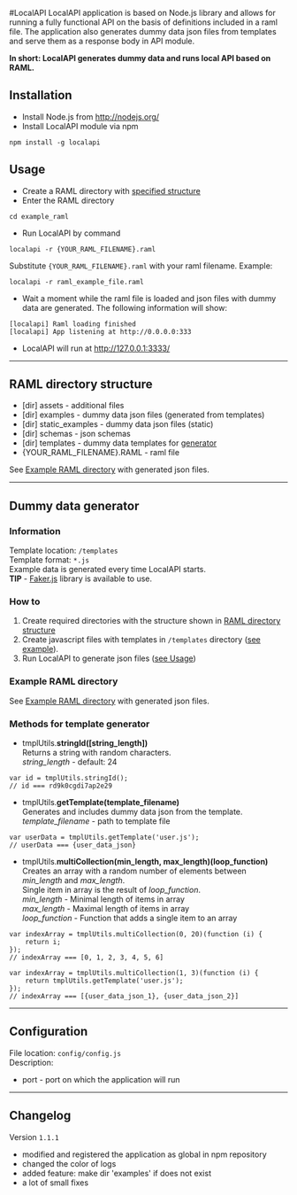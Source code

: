 #LocalAPI 
LocalAPI application is based on Node.js library and allows for running a fully functional API on the basis of definitions included in a raml file.
The application also generates dummy data json files from templates and serve them as a response body in API module.

**In short: LocalAPI generates dummy data and runs local API based on RAML.**

## Installation
- Install Node.js from http://nodejs.org/
- Install LocalAPI module via npm
```
npm install -g localapi
```

## Usage
- Create a RAML directory with [specified structure](#raml-directory-structure)
- Enter the RAML directory
```
cd example_raml
```
- Run LocalAPI by command
```
localapi -r {YOUR_RAML_FILENAME}.raml
```
Substitute `{YOUR_RAML_FILENAME}.raml` with your raml filename. Example:
```
localapi -r raml_example_file.raml
```
- Wait a moment while the raml file is loaded and json files with dummy data are generated. The following information will show:
```
[localapi] Raml loading finished
[localapi] App listening at http://0.0.0.0:333
```
- LocalAPI will run at http://127.0.0.1:3333/

---
## RAML directory structure
- [dir] assets - additional files
- [dir] examples - dummy data json files (generated from templates)
- [dir] static_examples - dummy data json files (static)
- [dir] schemas - json schemas
- [dir] templates - dummy data templates for [generator](#dummy-data-generator)
- {YOUR_RAML_FILENAME}.RAML - raml file

See [Example RAML directory](example_raml) with generated json files.

---
## Dummy data generator

### Information
Template location: `/templates`<br />
Template format: `*.js`<br />
Example data is generated every time LocalAPI starts.<br />
**TIP** - [Faker.js](https://github.com/marak/Faker.js/) library is available to use.

### How to
1. Create required directories with the structure shown in [RAML directory structure](#raml-directory-structure)
2. Create javascript files with templates in `/templates` directory ([see example](#example-raml)).
3. Run LocalAPI to generate json files ([see Usage](#usage))

### Example RAML directory
See [Example RAML directory](example_raml) with generated json files.

### Methods for template generator
- tmplUtils.**stringId([string_length])**<br>
Returns a string with random characters.<br>
*string_length* - default: 24
```
var id = tmplUtils.stringId();
// id === rd9k0cgdi7ap2e29
```
- tmplUtils.**getTemplate(template_filename)**<br>
Generates and includes dummy data json from the template.<br>
*template_filename* - path to template file
```
var userData = tmplUtils.getTemplate('user.js');
// userData === {user_data_json}
```
- tmplUtils.**multiCollection(min_length, max_length)(loop_function)**<br>
Creates an array with a random number of elements between *min_length* and *max_length*.<br>
Single item in array is the result of *loop_function*. <br>
*min_length* - Minimal length of items in array<br>
*max_length* - Maximal length of items in array<br>
*loop_function* - Function that adds a single item to an array
```
var indexArray = tmplUtils.multiCollection(0, 20)(function (i) {
    return i;
});
// indexArray === [0, 1, 2, 3, 4, 5, 6]
```
```
var indexArray = tmplUtils.multiCollection(1, 3)(function (i) {
    return tmplUtils.getTemplate('user.js');
});
// indexArray === [{user_data_json_1}, {user_data_json_2}]
```
---
## Configuration
File location: `config/config.js`<br />
Description:
- port - port on which the application will run

---
## Changelog
Version `1.1.1`
- modified and registered the application as global in npm repository
- changed the color of logs
- added feature: make dir 'examples' if does not exist
- a lot of small fixes
